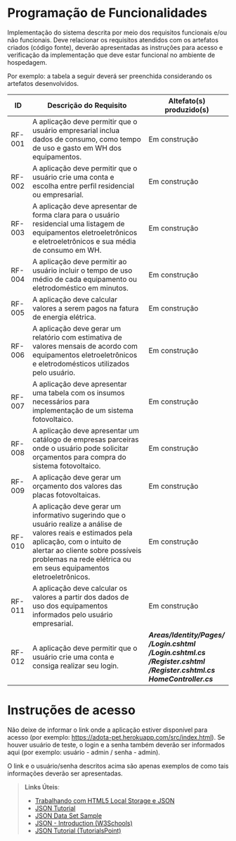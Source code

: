 # Programação de Funcionalidades

Implementação do sistema descrita por meio dos requisitos funcionais e/ou não funcionais. Deve relacionar os requisitos atendidos com os artefatos criados (código fonte), deverão apresentadas as instruções para acesso e verificação da implementação que deve estar funcional no ambiente de hospedagem.

Por exemplo: a tabela a seguir deverá ser preenchida considerando os artefatos desenvolvidos.

|ID        | Descrição do Requisito  | Altefato(s) produzido(s) |
|----------|-----------------------------------------|----|
|RF-001    | A aplicação deve permitir que o usuário empresarial inclua dados de consumo, como tempo de uso e gasto em WH dos equipamentos. | Em construção  | 
|RF-002    | A aplicação deve permitir que o usuário crie uma conta e escolha entre perfil residencial ou empresarial.| Em construção |
|RF-003    | A aplicação deve apresentar de forma clara para o usuário residencial uma listagem de equipamentos eletroeletrônicos e eletroeletrônicos e sua média de consumo em WH.| Em construção | 
|RF-004    | A aplicação deve permitir ao usuário incluir o tempo de uso médio de cada equipamento ou eletrodoméstico em minutos.| Em construção |
|RF-005    | A aplicação deve calcular valores a serem pagos na fatura de energia elétrica.| Em construção | 
|RF-006    | A aplicação deve gerar um relatório com estimativa de valores mensais de acordo com equipamentos eletroeletrônicos e eletrodomésticos utilizados pelo usuário. | Em construção  |
|RF-007    | A aplicação deve apresentar uma tabela com os insumos necessários para implementação de um sistema fotovoltaico. | Em construção | 
|RF-008    | A aplicação deve apresentar um catálogo de empresas parceiras onde o usuário pode solicitar orçamentos para compra do sistema fotovoltaico.| Em construção |
|RF-009    | A aplicação deve gerar um orçamento dos valores das placas fotovoltaicas. | Em construção |
|RF-010    | A aplicação deve gerar um informativo sugerindo que o usuário realize a análise de valores reais e estimados pela aplicação, com o intuito de alertar ao cliente sobre possíveis problemas na rede elétrica ou em seus equipamentos eletroeletrônicos. | Em construção |
|RF-011    | A aplicação deve calcular os valores a partir dos dados de uso dos equipamentos informados pelo usuário empresarial.| Em construção  | 
|RF-012    | A aplicação deve permitir que o usuário crie uma conta e consiga realizar seu login.|***Areas/Identity/Pages/ <br> /Login.cshtml <br> /Login.cshtml.cs <br> /Register.cshtml <br> /Register.cshtml.cs <br> HomeController.cs*** | 




# Instruções de acesso

Não deixe de informar o link onde a aplicação estiver disponível para acesso (por exemplo: https://adota-pet.herokuapp.com/src/index.html).
Se houver usuário de teste, o login e a senha também deverão ser informados aqui (por exemplo: usuário - admin / senha - admin).

O link e o usuário/senha descritos acima são apenas exemplos de como tais informações deverão ser apresentadas.
> **Links Úteis**:
> - [Trabalhando com HTML5 Local Storage e JSON](https://www.devmedia.com.br/trabalhando-com-html5-local-storage-e-json/29045)
> - [JSON Tutorial](https://www.w3resource.com/JSON)
> - [JSON Data Set Sample](https://opensource.adobe.com/Spry/samples/data_region/JSONDataSetSample.html)
> - [JSON - Introduction (W3Schools)](https://www.w3schools.com/js/js_json_intro.asp)
> - [JSON Tutorial (TutorialsPoint)](https://www.tutorialspoint.com/json/index.htm)
